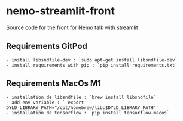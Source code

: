 # nemo-streamlit-front
Source code for the front for Nemo talk with streamlit

## Requirements GitPod

    - install libsndfile-dev : `sudo apt-get install libsndfile-dev`
    - install requirements with pip : `pip install requirements.txt`

## Requirements MacOs M1

    - installation de libsndfile : `brew install libsndfile`
    - add env variable : ` export DYLD_LIBRARY_PATH="/opt/homebrew/lib:$DYLD_LIBRARY_PATH"`
    - installation de tensorflow : `pip install tensorflow-macos`